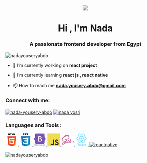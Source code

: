 <p align="center"><img src="https://media2.giphy.com/media/LY8yDak6Tngb6FfPrt/giphy.gif?cid=ecf05e47zcr32ea3ojrwtuwbjxpuvbk8tz3lazjbjf2phxyb&rid=giphy.gif&ct=g" width="20%" align="center" /></p>
<h1 align="center">Hi , I'm Nada</h1>
<h3 align="center">A passionate frontend developer from Egypt</h3>
<p align="left"> <img src="https://komarev.com/ghpvc/?username=nadayouseryabdo&label=Profile%20views&color=0e75b6&style=flat" alt="nadayouseryabdo" /> </p>

- 🔭 I’m currently working on **react project**

- 🌱 I’m currently learning **react js , react native**

- 📫 How to reach me **nada.yousery.abdo@gmail.com**

<h3 align="left">Connect with me:</h3>
<p align="left">
<a href="https://linkedin.com/in/nada-yousery-abdo" target="blank"><img align="center" src="https://raw.githubusercontent.com/rahuldkjain/github-profile-readme-generator/master/src/images/icons/Social/linked-in-alt.svg" alt="nada-yousery-abdo" height="30" width="40" /></a>
<a href="https://fb.com/nada yosri" target="blank"><img align="center" src="https://raw.githubusercontent.com/rahuldkjain/github-profile-readme-generator/master/src/images/icons/Social/facebook.svg" alt="nada yosri" height="30" width="40" /></a>
</p>

<h3 align="left">Languages and Tools:</h3>
<p align="left"> 
  <a href="https://www.w3.org/html/" target="_blank" rel="noreferrer"> <img src="https://raw.githubusercontent.com/devicons/devicon/master/icons/html5/html5-original-wordmark.svg" alt="html5" width="40" height="40"/> </a> 
  <a href="https://www.w3schools.com/css/" target="_blank" rel="noreferrer"> <img src="https://raw.githubusercontent.com/devicons/devicon/master/icons/css3/css3-original-wordmark.svg" alt="css3" width="40" height="40"/> </a> 
  <a href="https://getbootstrap.com" target="_blank" rel="noreferrer"> <img src="https://raw.githubusercontent.com/devicons/devicon/master/icons/bootstrap/bootstrap-plain-wordmark.svg" alt="bootstrap" width="40" height="40"/> </a>
  <a href="https://developer.mozilla.org/en-US/docs/Web/JavaScript" target="_blank" rel="noreferrer"> <img src="https://raw.githubusercontent.com/devicons/devicon/master/icons/javascript/javascript-original.svg" alt="javascript" width="40" height="40"/> </a> 
  <a href="https://sass-lang.com" target="_blank" rel="noreferrer"> <img src="https://raw.githubusercontent.com/devicons/devicon/master/icons/sass/sass-original.svg" alt="sass" width="40" height="40"/> </a> 
  <a href="https://reactjs.org/" target="_blank" rel="noreferrer"> <img src="https://raw.githubusercontent.com/devicons/devicon/master/icons/react/react-original-wordmark.svg" alt="react" width="40" height="40"/> </a> 
  <a href="https://reactnative.dev/" target="_blank" rel="noreferrer"> <img src="https://reactnative.dev/img/header_logo.svg" alt="reactnative" width="40" height="40"/> </a> </p>
  

<p><img align="center" src="https://github-readme-stats.vercel.app/api/top-langs?username=nadayouseryabdo&show_icons=true&locale=en&layout=compact" alt="nadayouseryabdo" /></p>
